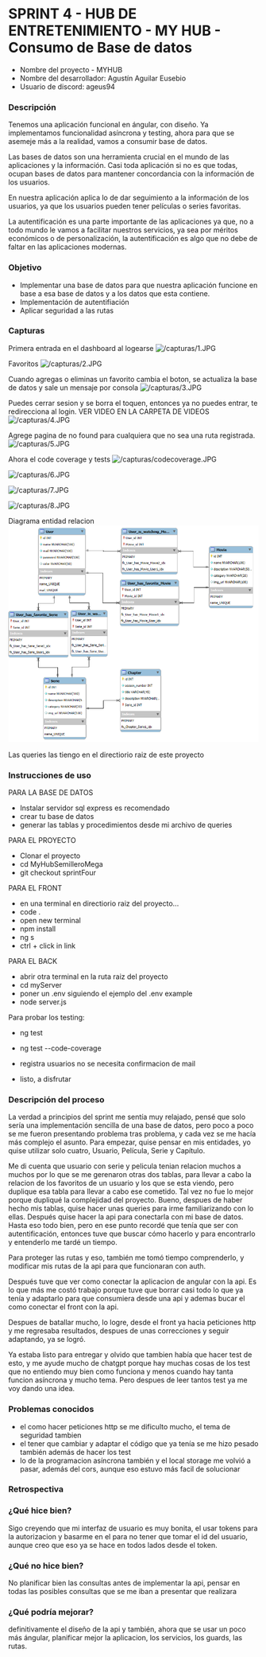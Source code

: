 # SPRINT 4 - HUB DE ENTRETENIMIENTO - MY HUB - Consumo de Base de datos

* Nombre del proyecto - MYHUB
* Nombre del desarrollador: Agustín Aguilar Eusebio
* Usuario de discord: ageus94


### Descripción
Tenemos una aplicación funcional en ángular, con diseño. Ya implementamos funcionalidad asíncrona y testing, ahora para que se asemeje más a la realidad, vamos a consumir base de datos.

Las bases de datos son una herramienta crucial en el mundo de las aplicaciones y la información. Casi toda aplicación si no es que todas, ocupan bases de datos para mantener concordancia con la información de los usuarios.

En nuestra aplicación aplica lo de dar seguimiento a la información de los usuarios, ya que los usuarios pueden tener películas o series favoritas.

La autentificación es una parte importante de las aplicaciones ya que, no a todo mundo le vamos a facilitar nuestros servicios, ya sea por méritos económicos o de personalización, la autentificación es algo que no debe de faltar en las aplicaciones modernas.

### Objetivo

- Implementar una base de datos para que nuestra aplicación funcione en base a esa base de datos y a los datos que esta contiene.
- Implementación de autentifiación
- Aplicar seguridad a las rutas


### Capturas
Primera entrada en el dashboard al logearse
![/capturas/1.JPG](https://github.com/TheAgeus/MyHubSemilleroMega/blob/sprintFour/capturas/1.PNG)

Favoritos
![/capturas/2.JPG](https://github.com/TheAgeus/MyHubSemilleroMega/blob/sprintFour/capturas/2.PNG)

Cuando agregas o eliminas un favorito cambia el boton, se actualiza la base de datos y sale un mensaje por consola
![/capturas/3.JPG](https://github.com/TheAgeus/MyHubSemilleroMega/blob/sprintFour/capturas/3.PNG)

Puedes cerrar sesion y se borra el toquen, entonces ya no puedes entrar, te redirecciona al login. VER VIDEO EN LA CARPETA DE VIDEOS
![/capturas/4.JPG](https://github.com/TheAgeus/MyHubSemilleroMega/blob/sprintFour/capturas/4.PNG)

Agrege pagina de no found para cualquiera que no sea una ruta registrada.
![/capturas/5.JPG](https://github.com/TheAgeus/MyHubSemilleroMega/blob/sprintFour/capturas/5.PNG)

Ahora el code coverage y tests
![/capturas/codecoverage.JPG](https://github.com/TheAgeus/MyHubSemilleroMega/blob/sprintFour/capturas/codecoverage.PNG)

![/capturas/6.JPG](https://github.com/TheAgeus/MyHubSemilleroMega/blob/sprintFour/capturas/6.PNG)

![/capturas/7.JPG](https://github.com/TheAgeus/MyHubSemilleroMega/blob/sprintFour/capturas/7.PNG)

![/capturas/8.JPG](https://github.com/TheAgeus/MyHubSemilleroMega/blob/sprintFour/capturas/8.PNG)

Diagrama entidad relacion
![/capturas/9.png](https://github.com/TheAgeus/MyHubSemilleroMega/blob/sprintFour/capturas/9.PNG)


Las queries las tiengo en el directiorio raiz de este proyecto


### Instrucciones de uso
PARA LA BASE DE DATOS
- Instalar servidor sql express es recomendado
- crear tu base de datos
- generar las tablas y procedimientos desde mi archivo de queries

PARA EL PROYECTO
- Clonar el proyecto
- cd MyHubSemilleroMega
- git checkout sprintFour

PARA EL FRONT
- en una terminal en directiorio raiz del proyecto...
- code .
- open new terminal
- npm install
- ng s
- ctrl + click in link

PARA EL BACK
- abrir otra terminal en la ruta raiz del proyecto
- cd myServer
- poner un .env siguiendo el ejemplo del .env example
- node server.js

Para probar los testing:
- ng test
- ng test --code-coverage

- registra usuarios no se necesita confirmacion de mail
- listo, a disfrutar

### Descripción del proceso

La verdad a principios del sprint me sentía muy relajado, pensé que solo sería una implementación sencilla de una base de datos, pero poco a poco se me fueron presentando problema tras problema, y cada vez se me hacía más complejo el asunto. Para empezar, quise pensar en mis entidades, yo quise utilizar solo cuatro, Usuario, Película, Serie y Capítulo.

Me di cuenta que usuario con serie y pelicula tenian relacion muchos a muchos por lo que se me gerenaron otras dos tablas, para llevar a cabo la relacion de los favoritos de un usuario y los que se esta viendo, pero duplique esa tabla para llevar a cabo ese cometido. Tal vez no fue lo mejor porque dupliqué la complejidad del proyecto. Bueno, despues de haber hecho mis tablas, quise hacer unas queries para irme familiarizando con lo ellas. Después quise hacer la api para conectarla con mi base de datos. Hasta eso todo bien, pero en ese punto recordé que tenía que ser con autentificación, entonces tuve que buscar cómo hacerlo y para encontrarlo y entenderlo me tardé un tiempo.

Para proteger las rutas y eso, también me tomó tiempo comprenderlo, y modificar mis rutas de la api para que funcionaran con auth. 

Después tuve que ver como conectar la aplicacion de angular con la api. Es lo que más me costó trabajo porque tuve que borrar casi todo lo que ya tenía y adaptarlo para que consumiera desde una api y ademas bucar el como conectar el front con la api. 

Despues de batallar mucho, lo logre, desde el front ya hacia peticiones http y me regresaba resultados, despues de unas correcciones y seguir adaptando, ya se logró.

Ya estaba listo para entregar y olvido que tambien había que hacer test de esto, y me ayude mucho de chatgpt porque hay muchas cosas de los test que no entiendo muy bien como funciona y menos cuando hay tanta funcion asíncrona y mucho tema. Pero despues de leer tantos test ya me voy dando una idea.



### Problemas conocidos

- el como hacer peticiones http se me dificulto mucho, el tema de seguridad tambien
- el tener que cambiar y adaptar el código que ya tenía se me hizo pesado también además de hacer los test
- lo de la programacion asíncrona también y el local storage me volvió a pasar, además del cors, aunque eso estuvo más facil de solucionar


### Retrospectiva
### ¿Qué hice bien?
Sigo creyendo que mi interfaz de usuario es muy bonita, el usar tokens para la autorizacion y basarme en el para no tener que tomar el id del usuario, aunque creo que eso ya se hace en todos lados desde el token.

### ¿Qué no hice bien?
No planificar bien las consultas antes de implementar la api, pensar en todas las posibles consultas que se me iban a presentar que realizara

### ¿Qué podría mejorar?
definitivamente el diseño de la api y también, ahora que se usar un poco más ángular, planificar mejor la aplicacion, los servicios, los guards, las rutas.